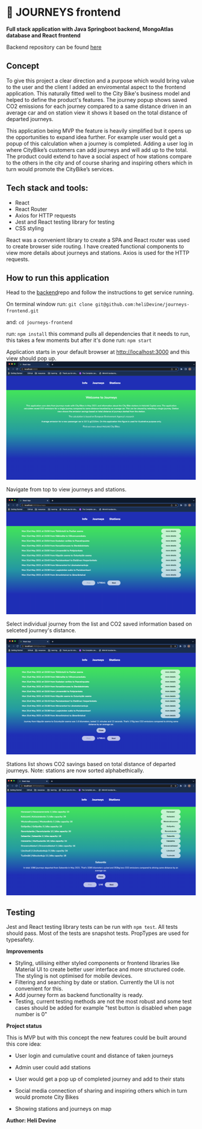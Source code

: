 # 🚴 JOURNEYS frontend

**Full stack application with Java Springboot backend,
MongoAtlas database and React frontend**

Backend repository can be found [here](https://github.com/heliDevine/journeys)

## Concept

To give this project a clear direction and a purpose which would bring value to the user and the client
I added an enviromental aspect to the frontend application. This naturally fitted well to the City Bike's
business model and helped to define the product's features.
The journey popup shows saved CO2 emissions for each journey compared to a same distance driven in an average car and on station view it shows it based on the total distance of departed journeys.

This application being MVP the feature is heavily simplified but it opens up the opportunities to expand idea further. For example user would get a popup of this calculation when a journey is completed. Adding a user log in where CityBike’s customers can add journeys and will add up to the total. The product could extend to have a social aspect of how stations compare to the others in the city and of course sharing and inspiring others which in turn would promote the CityBike’s services.

## Tech stack and tools:

- React
- React Router
- Axios for HTTP requests
- Jest and React testing library for testing
- CSS styling

React was a convenient library to create a SPA and React router was used to create browser side routing. I have created functional components to view more details about journeys and stations. Axios is used for the HTTP requests.

## How to run this application

Head to the [backend](https://github.com/heliDevine/journeys)repo and follow the instructions to get service running.

On terminal window run: `git clone git@github.com:heliDevine/journeys-frontend.git`

and: `cd journeys-frontend`

run:
`npm install` this command pulls all dependencies that it needs to run, this takes a few moments but after it's done run:
`npm start`

Application starts in your default browser at [http://localhost:3000](http://localhost:3000) and this view should pop up.
![alt text](screenshots/journeys_welcomepage.png 'Welcome page')

Navigate from top to view journeys and stations.

![alt text](screenshots/journeys_listview.png 'List of journeys')

Select individual journey from the list and CO2 saved information
based on selceted journey's distance.

![alt text](screenshots/journeys_popUp.png 'Journey details view')

Stations list shows CO2 savings based on total distance of departed journeys.
Note: stations are now sorted alphabethically.

![alt text](screenshots/journeys_stationPopup.png 'Stations view')

## Testing

Jest and React testing library tests can be run with
`npm test`. All tests should pass. Most of the tests are snapshot tests. PropTypes are used for typesafety.

**Improvements**

- Styling, utilising either styled components or frontend libraries like Material UI to create better user interface and more structured code. The styling is not optimised for mobile devices.
- Filtering and searching by date or station. Currently the UI is not convenient for this.
- Add journey form as backend functionality is ready.
- Testing, current testing methods are not the most robust and some test cases should be added for example "test button is disabled when page number is 0"

**Project status**

This is MVP but with this
concept the new features could be built around this core idea:

- User login and cumulative count and distance of taken journeys

- Admin user could add stations
- User would get a pop up of completed journey and add to their stats
- Social media connection of sharing and inspiring others which in turn would promote City Bikes
- Showing stations and journeys on map

**Author: Heli Devine**
